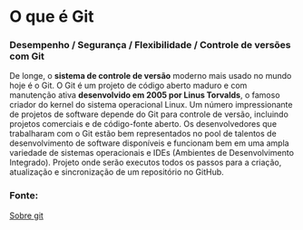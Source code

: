 # O que é Git
### Desempenho / Segurança / Flexibilidade / Controle de versões com Git
De longe, o **sistema de controle de versão** moderno mais usado no mundo hoje é o Git. O Git é um projeto de código aberto maduro e com manutenção ativa **desenvolvido em 2005 por Linus Torvalds**, o famoso criador do kernel do sistema operacional Linux. Um número impressionante de projetos de software depende do Git para controle de versão, incluindo projetos comerciais e de código-fonte aberto. Os desenvolvedores que trabalharam com o Git estão bem representados no pool de talentos de desenvolvimento de software disponíveis e funcionam bem em uma ampla variedade de sistemas operacionais e IDEs (Ambientes de Desenvolvimento Integrado).
Projeto onde serão executos todos os passos para a criação, atualização e sincronização de um repositório no GitHub.

### Fonte:
[Sobre git](https://www.atlassian.com/br/git/tutorials/what-is-git)